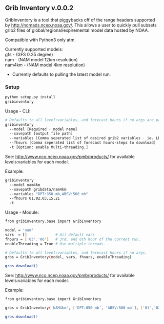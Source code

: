 ## Grib Inventory v.0.0.2

GribInventory is a tool that piggybacks off of the range headers supported by http://nomads.ncep.noaa.gov/.
This allows a user to quickly pull subsets grib2 files of global/regional/expiremental model data hosted by NOAA. 
  
Compatible with Python3 only atm.  

Currently supported models:  
gfs - (GFS 0.25 degree)  
nam - (NAM model 12km resolution)  
nam4km - (NAM model 4km resolution)  

* Currently defaults to pulling the latest model run.

### Setup

```bash
python setup.py install
gribinventory
```

Usage - CLI:
```bash
# Defaults to all level:variables, and forecast hours if no args are passed in.
gribinventory 
  --model [Required - model name]  
  --savepath [output file path]  
  --variables [Comma seperated list of desired grib2 variables - ie. LEVEL:VARIABLE,LEVEL:VARIABLE,...]  
  --fhours [Comma seperated list of forecast hours-steps to download]  
  -t [Option: enable Multi-threading.]  
```
See: http://www.nco.ncep.noaa.gov/pmb/products/ for available levels:variables for each model.

Example:
```bash
gribinventory  
  --model nam4km  
  --savepath gribdata/nam4km  
  --variables "DPT:850 mb,ABSV:500 mb"  
  --fhours 01,02,03,15,21   
  -t  
```

Usage - Module:
```bash
from gribinventory.base import GribInventory

model = 'nam'
vars  = []             # All default vars
fhours = ['03','06']   # 3rd, and 6th hour of the current run.
enableThreading = True # Use multiple threads. 

# Defaults to all level:variables, and forecast hours if no args.
grbs = GribInventory(model, vars, fhours, enableThreading)

grbs.download()

```
See: http://www.nco.ncep.noaa.gov/pmb/products/ for available levels:variables for each model.

Example:
```bash
from gribinventory.base import GribInventory

grbs = GribInventory('NAM4km', ['DPT:850 mb', 'ABSV:500 mb'], ['01','02','03','15','21'], enableThreading=True)

grbs.download()

```
